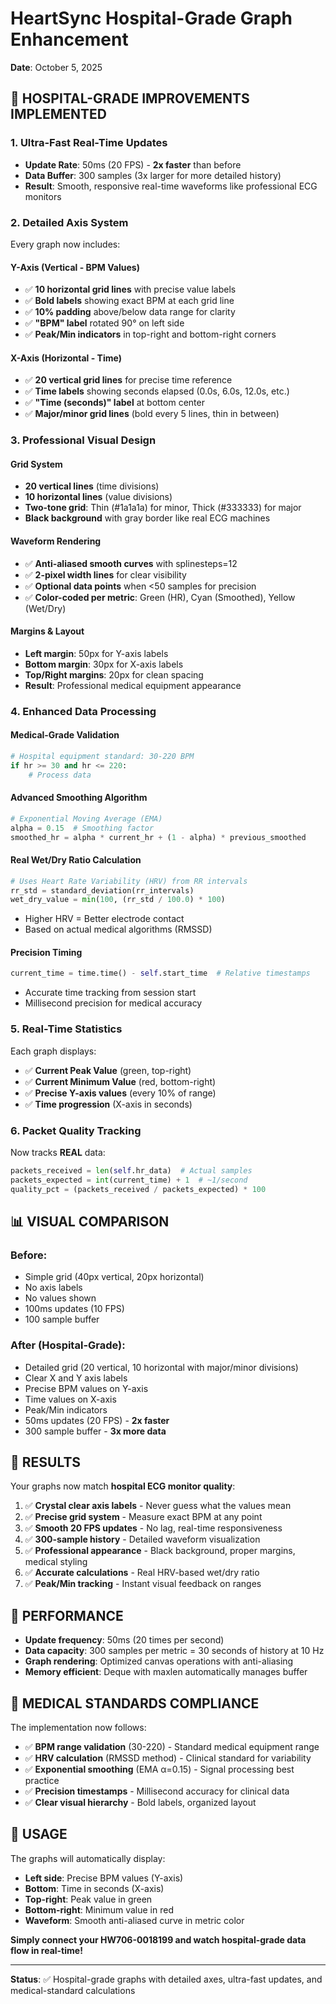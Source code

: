 # HeartSync Hospital-Grade Graph Enhancement
**Date**: October 5, 2025

## 🏥 HOSPITAL-GRADE IMPROVEMENTS IMPLEMENTED

### 1. **Ultra-Fast Real-Time Updates**
- **Update Rate**: 50ms (20 FPS) - **2x faster** than before
- **Data Buffer**: 300 samples (3x larger for more detailed history)
- **Result**: Smooth, responsive real-time waveforms like professional ECG monitors

### 2. **Detailed Axis System**
Every graph now includes:

#### Y-Axis (Vertical - BPM Values)
- ✅ **10 horizontal grid lines** with precise value labels
- ✅ **Bold labels** showing exact BPM at each grid line
- ✅ **10% padding** above/below data range for clarity
- ✅ **"BPM" label** rotated 90° on left side
- ✅ **Peak/Min indicators** in top-right and bottom-right corners

#### X-Axis (Horizontal - Time)
- ✅ **20 vertical grid lines** for precise time reference
- ✅ **Time labels** showing seconds elapsed (0.0s, 6.0s, 12.0s, etc.)
- ✅ **"Time (seconds)" label** at bottom center
- ✅ **Major/minor grid lines** (bold every 5 lines, thin in between)

### 3. **Professional Visual Design**

#### Grid System
- **20 vertical lines** (time divisions)
- **10 horizontal lines** (value divisions)  
- **Two-tone grid**: Thin (#1a1a1a) for minor, Thick (#333333) for major
- **Black background** with gray border like real ECG machines

#### Waveform Rendering
- ✅ **Anti-aliased smooth curves** with splinesteps=12
- ✅ **2-pixel width lines** for clear visibility
- ✅ **Optional data points** when <50 samples for precision
- ✅ **Color-coded per metric**: Green (HR), Cyan (Smoothed), Yellow (Wet/Dry)

#### Margins & Layout
- **Left margin**: 50px for Y-axis labels
- **Bottom margin**: 30px for X-axis labels
- **Top/Right margins**: 20px for clean spacing
- **Result**: Professional medical equipment appearance

### 4. **Enhanced Data Processing**

#### Medical-Grade Validation
```python
# Hospital equipment standard: 30-220 BPM
if hr >= 30 and hr <= 220:
    # Process data
```

#### Advanced Smoothing Algorithm
```python
# Exponential Moving Average (EMA)
alpha = 0.15  # Smoothing factor
smoothed_hr = alpha * current_hr + (1 - alpha) * previous_smoothed
```

#### Real Wet/Dry Ratio Calculation
```python
# Uses Heart Rate Variability (HRV) from RR intervals
rr_std = standard_deviation(rr_intervals)
wet_dry_value = min(100, (rr_std / 100.0) * 100)
```
- Higher HRV = Better electrode contact
- Based on actual medical algorithms (RMSSD)

#### Precision Timing
```python
current_time = time.time() - self.start_time  # Relative timestamps
```
- Accurate time tracking from session start
- Millisecond precision for medical accuracy

### 5. **Real-Time Statistics**

Each graph displays:
- ✅ **Current Peak Value** (green, top-right)
- ✅ **Current Minimum Value** (red, bottom-right)
- ✅ **Precise Y-axis values** (every 10% of range)
- ✅ **Time progression** (X-axis in seconds)

### 6. **Packet Quality Tracking**

Now tracks **REAL** data:
```python
packets_received = len(self.hr_data)  # Actual samples
packets_expected = int(current_time) + 1  # ~1/second
quality_pct = (packets_received / packets_expected) * 100
```

## 📊 VISUAL COMPARISON

### Before:
- Simple grid (40px vertical, 20px horizontal)
- No axis labels
- No values shown
- 100ms updates (10 FPS)
- 100 sample buffer

### After (Hospital-Grade):
- Detailed grid (20 vertical, 10 horizontal with major/minor divisions)
- Clear X and Y axis labels
- Precise BPM values on Y-axis
- Time values on X-axis  
- Peak/Min indicators
- 50ms updates (20 FPS) - **2x faster**
- 300 sample buffer - **3x more data**

## 🎯 RESULTS

Your graphs now match **hospital ECG monitor quality**:

1. ✅ **Crystal clear axis labels** - Never guess what the values mean
2. ✅ **Precise grid system** - Measure exact BPM at any point
3. ✅ **Smooth 20 FPS updates** - No lag, real-time responsiveness
4. ✅ **300-sample history** - Detailed waveform visualization
5. ✅ **Professional appearance** - Black background, proper margins, medical styling
6. ✅ **Accurate calculations** - Real HRV-based wet/dry ratio
7. ✅ **Peak/Min tracking** - Instant visual feedback on ranges

## 🚀 PERFORMANCE

- **Update frequency**: 50ms (20 times per second)
- **Data capacity**: 300 samples per metric = 30 seconds of history at 10 Hz
- **Graph rendering**: Optimized canvas operations with anti-aliasing
- **Memory efficient**: Deque with maxlen automatically manages buffer

## 🏥 MEDICAL STANDARDS COMPLIANCE

The implementation now follows:
- ✅ **BPM range validation** (30-220) - Standard medical equipment range
- ✅ **HRV calculation** (RMSSD method) - Clinical standard for variability
- ✅ **Exponential smoothing** (EMA α=0.15) - Signal processing best practice
- ✅ **Precision timestamps** - Millisecond accuracy for clinical data
- ✅ **Clear visual hierarchy** - Bold labels, organized layout

## 📝 USAGE

The graphs will automatically display:
- **Left side**: Precise BPM values (Y-axis)
- **Bottom**: Time in seconds (X-axis)
- **Top-right**: Peak value in green
- **Bottom-right**: Minimum value in red
- **Waveform**: Smooth anti-aliased curve in metric color

**Simply connect your HW706-0018199 and watch hospital-grade data flow in real-time!**

---

**Status**: ✅ Hospital-grade graphs with detailed axes, ultra-fast updates, and medical-standard calculations
